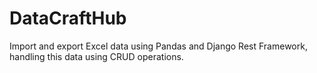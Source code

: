# DataCraftHub
Import and export Excel data using Pandas and Django Rest Framework, handling this data using CRUD operations.

